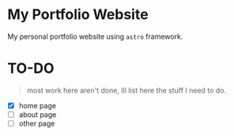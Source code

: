 # My Portfolio Website
My personal portfolio website using `astro` framework.

# TO-DO

> most work here aren't done, Ill list here the stuff I need to do.

- [X] home page
- [ ] about page
- [ ] other page